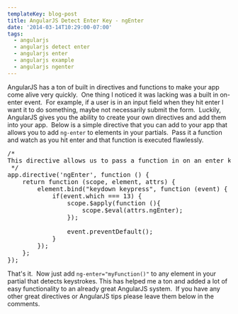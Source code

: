 ```yaml
---
templateKey: blog-post
title: AngularJS Detect Enter Key - ngEnter
date: '2014-03-14T10:29:00-07:00'
tags:
  - angularjs
  - angularjs detect enter
  - angularjs enter
  - angularjs example
  - angularjs ngenter
---
```

AngularJS has a ton of built in directives and functions to make your app come alive very quickly.  One thing I noticed it was lacking was a built in on-enter event.  For example, if a user is in an input field when they hit enter I want it to do something, maybe not necessarily submit the form.  Luckily, AngularJS gives you the ability to create your own directives and add them into your app.  Below is a simple directive that you can add to your app that allows you to add <code>ng-enter</code> to elements in your partials.  Pass it a function and watch as you hit enter and that function is executed flawlessly.
<pre class="lang:default decode:true">/*
This directive allows us to pass a function in on an enter key to do what we want.
 */
app.directive('ngEnter', function () {
    return function (scope, element, attrs) {
        element.bind("keydown keypress", function (event) {
            if(event.which === 13) {
                scope.$apply(function (){
                    scope.$eval(attrs.ngEnter);
                });

                event.preventDefault();
            }
        });
    };
});</pre>
That's it.  Now just add <code>ng-enter="myFunction()"</code> to any element in your partial that detects keystrokes. This has helped me a ton and added a lot of easy functionality to an already great AngularJS system.  If you have any other great directives or AngularJS tips please leave them below in the comments.

